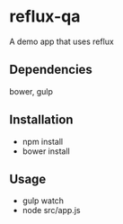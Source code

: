 reflux-qa
=========

A demo app that uses reflux


## Dependencies

bower, gulp


## Installation

* npm install
* bower install

## Usage
* gulp watch
* node src/app.js
